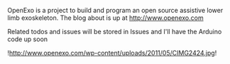 OpenExo is a project to build and program an open source assistive lower limb exoskeleton. The blog about is up at http://www.openexo.com

Related todos and issues will be stored in Issues and I'll have the Arduino code up soon

!http://www.openexo.com/wp-content/uploads/2011/05/CIMG2424.jpg!
